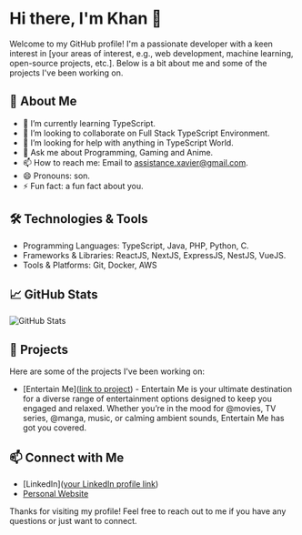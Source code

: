 # Hi there, I'm Khan 👋

Welcome to my GitHub profile! I'm a passionate developer with a keen interest in [your areas of interest, e.g., web development, machine learning, open-source projects, etc.]. Below is a bit about me and some of the projects I've been working on.

## 🚀 About Me

- 🌱 I’m currently learning TypeScript.
- 👯 I’m looking to collaborate on Full Stack TypeScript Environment.
- 🤔 I’m looking for help with anything in TypeScript World.
- 💬 Ask me about Programming, Gaming and Anime.
- 📫 How to reach me: Email to assistance.xavier@gmail.com.
- 😄 Pronouns: son.
- ⚡ Fun fact: a fun fact about you.

## 🛠️ Technologies & Tools

- Programming Languages: TypeScript, Java, PHP, Python, C.
- Frameworks & Libraries: ReactJS, NextJS, ExpressJS, NestJS, VueJS.
- Tools & Platforms: Git, Docker, AWS

## 📈 GitHub Stats

![GitHub Stats](https://github-readme-stats.vercel.app/api?username=khanz1&show_icons=true&hide=stars&count_private=true&theme=radical)

## 🔭 Projects

Here are some of the projects I've been working on:

- [Entertain Me]([link to project](https://entertainme.khanz1.dev/)) - Entertain Me is your ultimate destination for a diverse range of entertainment options designed to keep you engaged and relaxed. Whether you’re in the mood for @movies, TV series, @manga, music, or calming ambient sounds, Entertain Me has got you covered.

## 📫 Connect with Me

- [LinkedIn]([your LinkedIn profile link](https://www.linkedin.com/in/angga-maulana/))
- [Personal Website](https://khanz1.dev)

Thanks for visiting my profile! Feel free to reach out to me if you have any questions or just want to connect.
